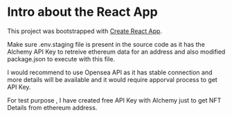 # Intro about the React App
This project was bootstrapped with [Create React App](https://github.com/facebook/create-react-app).

Make sure .env.staging file is present in the source code as it has the Alchemy API Key to retreive ethereum data for an address and also modified package.json to execute
with this file.

I would recommend to use Opensea API as it has stable connection and more details will be available and it would require apporval process to get API Key.

For test purpose , I have created free API Key with Alchemy just to get NFT Details from ethereum address.
